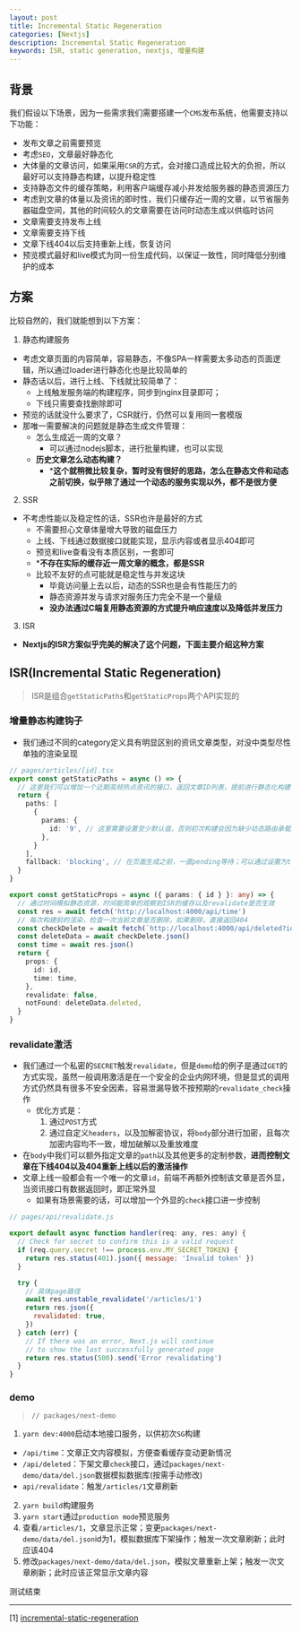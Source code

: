 ```yaml
---
layout: post
title: Incremental Static Regeneration
categories: [Nextjs]
description: Incremental Static Regeneration
keywords: ISR, static generation, nextjs, 增量构建
---
```


## 背景

我们假设以下场景，因为一些需求我们需要搭建一个`CMS`发布系统，他需要支持以下功能：
* 发布文章之前需要预览
* 考虑`SEO`，文章最好静态化
* 大体量的文章访问，如果采用`CSR`的方式，会对接口造成比较大的负担，所以最好可以支持静态构建，以提升稳定性
* 支持静态文件的缓存策略，利用客户端缓存减小并发给服务器的静态资源压力
* 考虑到文章的体量以及资讯的即时性，我们只缓存近一周的文章，以节省服务器磁盘空间，其他的时间较久的文章需要在访问时动态生成以供临时访问
* 文章需要支持发布上线
* 文章需要支持下线
* 文章下线404以后支持重新上线，恢复访问
* 预览模式最好和live模式为同一份生成代码，以保证一致性，同时降低分别维护的成本

## 方案

比较自然的，我们就能想到以下方案：
1. 静态构建服务
* 考虑文章页面的内容简单，容易静态，不像SPA一样需要太多动态的页面逻辑，所以通过loader进行静态化也是比较简单的
* 静态话以后，进行上线、下线就比较简单了：
  - 上线触发服务端的构建程序，同步到nginx目录即可；
  - 下线只需要查找删除即可
* 预览的话就没什么要求了，CSR就行，仍然可以复用同一套模版
* 那唯一需要解决的问题就是静态生成文件管理：
  - 怎么生成近一周的文章？
    * 可以通过nodejs脚本，进行批量构建，也可以实现
  - **历史文章怎么动态构建？**
    * ***这个就稍微比较复杂，暂时没有很好的思路，怎么在静态文件和动态之前切换，似乎除了通过一个动态的服务实现以外，都不是很方便**
2. SSR
* 不考虑性能以及稳定性的话，SSR也许是最好的方式
  - 不需要担心文章体量增大导致的磁盘压力
  - 上线、下线通过数据接口就能实现，显示内容或者显示404即可
  - 预览和live查看没有本质区别，一套即可
  - ***不存在实际的缓存近一周文章的概念，都是SSR**
  - 比较不友好的点可能就是稳定性与并发这块
    * 毕竟访问量上去以后，动态的SSR也是会有性能压力的
    * 静态资源并发与请求对服务压力完全不是一个量级
    * **没办法通过C端复用静态资源的方式提升响应速度以及降低并发压力**
3. ISR
* **Nextjs的ISR方案似乎完美的解决了这个问题，下面主要介绍这种方案**

## ISR(Incremental Static Regeneration)

> ISR是组合`getStaticPaths`和`getStaticProps`两个API实现的

### 增量静态构建钩子

* 我们通过不同的category定义具有明显区别的资讯文章类型，对没中类型尽性单独的渲染呈现

```typescript
// pages/articles/[id].tsx
export const getStaticPaths = async () => {
  // 这里我们可以增加一个近期高频热点资讯的接口，返回文章ID列表，提前进行静态化构建，提前应对高并发
  return {
    paths: [
      {
        params: {
          id: '9', // 这里需要设置至少默认值，否则初次构建会因为缺少动态路由承载页面而失败
        },
      }
    ],
    fallback: 'blocking', // 在页面生成之前，一直pending等待；可以通过设置为true，在构建完成之前显示一个等待页面
  }
}

export const getStaticProps = async ({ params: { id } }: any) => {
  // 通过时间模拟静态资源，时间能简单的观察到ISR的缓存以及revalidate是否生效
  const res = await fetch('http://localhost:4000/api/time')
  // 每次构建前的渲染，检查一次当前文章是否删除，如果删除，直接返回404
  const checkDelete = await fetch(`http://localhost:4000/api/deleted?id=${id}`)
  const deleteData = await checkDelete.json()
  const time = await res.json()
  return {
    props: {
      id: id,
      time: time,
    },
    revalidate: false,
    notFound: deleteData.deleted,
  }
}
```

### revalidate激活

* 我们通过一个私密的`SECRET`触发`revalidate`，但是`demo`给的例子是通过`GET`的方式实现，虽然一般调用激活是在一个安全的企业内网环境，但是显式的调用方式仍然具有很多不安全因素，容易泄漏导致不按预期的`revalidate_check`操作
  - 优化方式是：
    1. 通过`POST`方式
    2. 通过自定义`headers`，以及加解密协议，将`body`部分进行加密，且每次加密内容均不一致，增加破解以及重放难度
* 在`body`中我们可以额外指定文章的`path`以及其他更多的定制参数，**进而控制文章在下线404以及404重新上线以后的激活操作**
* 文章上线一般都会有一个唯一的文章`id`，前端不再额外控制该文章是否外显，当资讯接口有数据返回时，即正常外显
  - 如果有场景需要的话，可以增加一个外显的`check`接口进一步控制

```javascript
// pages/api/revalidate.js

export default async function handler(req: any, res: any) {
  // Check for secret to confirm this is a valid request
  if (req.query.secret !== process.env.MY_SECRET_TOKEN) {
    return res.status(401).json({ message: 'Invalid token' })
  }

  try {
    // 具体page路径
    await res.unstable_revalidate('/articles/1')
    return res.json({
      revalidated: true,
    })
  } catch (err) {
    // If there was an error, Next.js will continue
    // to show the last successfully generated page
    return res.status(500).send('Error revalidating')
  }
}
```

### demo

> `// packages/next-demo`

1. `yarn dev:4000`启动本地接口服务，以供初次`SG`构建
  - `/api/time`：文章正文内容模拟，方便查看缓存变动更新情况
  - `/api/deleted`：下架文章`check`接口，通过`packages/next-demo/data/del.json`数据模拟数据库(按需手动修改)
  - `api/revalidate`：触发`/articles/1`文章刷新
2. `yarn build`构建服务
3. `yarn start`通过`production mode`预览服务
4. 查看`/articles/1`，文章显示正常；变更`packages/next-demo/data/del.json`id为1，模拟数据库下架操作；触发一次文章刷新；此时应该404
5. 修改`packages/next-demo/data/del.json`，模拟文章重新上架；触发一次文章刷新；此时应该正常显示文章内容

测试结束


---

[1] [incremental-static-regeneration](https://nextjs.org/docs/basic-features/data-fetching/incremental-static-regeneration)